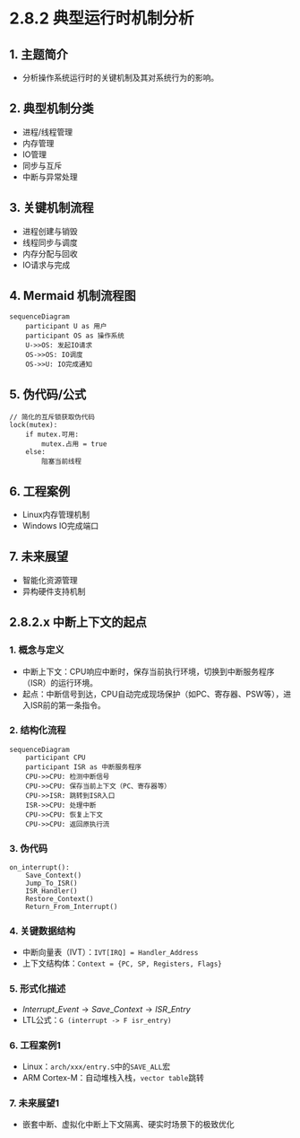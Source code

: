# 2.8.2 典型运行时机制分析

## 1. 主题简介

- 分析操作系统运行时的关键机制及其对系统行为的影响。

## 2. 典型机制分类

- 进程/线程管理
- 内存管理
- IO管理
- 同步与互斥
- 中断与异常处理

## 3. 关键机制流程

- 进程创建与销毁
- 线程同步与调度
- 内存分配与回收
- IO请求与完成

## 4. Mermaid 机制流程图

```mermaid
sequenceDiagram
    participant U as 用户
    participant OS as 操作系统
    U->>OS: 发起IO请求
    OS->>OS: IO调度
    OS->>U: IO完成通知
```

## 5. 伪代码/公式

```pseudo
// 简化的互斥锁获取伪代码
lock(mutex):
    if mutex.可用:
        mutex.占用 = true
    else:
        阻塞当前线程
```

## 6. 工程案例

- Linux内存管理机制
- Windows IO完成端口

## 7. 未来展望

- 智能化资源管理
- 异构硬件支持机制

## 2.8.2.x 中断上下文的起点

### 1. 概念与定义

- 中断上下文：CPU响应中断时，保存当前执行环境，切换到中断服务程序（ISR）的运行环境。
- 起点：中断信号到达，CPU自动完成现场保护（如PC、寄存器、PSW等），进入ISR前的第一条指令。

### 2. 结构化流程

```mermaid
sequenceDiagram
    participant CPU
    participant ISR as 中断服务程序
    CPU->>CPU: 检测中断信号
    CPU->>CPU: 保存当前上下文（PC、寄存器等）
    CPU->>ISR: 跳转到ISR入口
    ISR->>CPU: 处理中断
    CPU->>CPU: 恢复上下文
    CPU->>CPU: 返回原执行流
```

### 3. 伪代码

```pseudo
on_interrupt():
    Save_Context()
    Jump_To_ISR()
    ISR_Handler()
    Restore_Context()
    Return_From_Interrupt()
```

### 4. 关键数据结构

- 中断向量表（IVT）：`IVT[IRQ] = Handler_Address`
- 上下文结构体：`Context = {PC, SP, Registers, Flags}`

### 5. 形式化描述

- $Interrupt\_Event \rightarrow Save\_Context \rightarrow ISR\_Entry$
- LTL公式：`G (interrupt -> F isr_entry)`

### 6. 工程案例1

- Linux：`arch/xxx/entry.S`中的`SAVE_ALL`宏
- ARM Cortex-M：自动堆栈入栈，`vector table`跳转

### 7. 未来展望1

- 嵌套中断、虚拟化中断上下文隔离、硬实时场景下的极致优化
